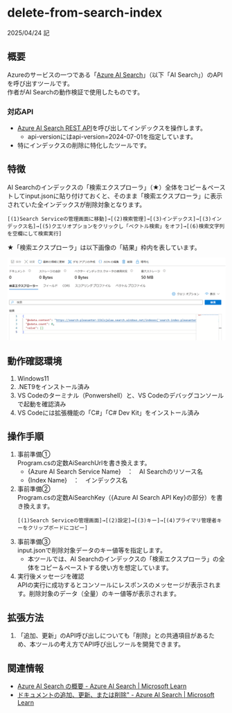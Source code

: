 # delete-from-search-index
2025/04/24 記

## 概要
Azureのサービスの一つである「[Azure AI Search](https://learn.microsoft.com/ja-jp/azure/search/search-what-is-azure-search)」（以下「AI Search」）のAPIを呼び出すツールです。  
作者がAI Searchの動作検証で使用したものです。

### 対応API
- [Azure AI Search REST API](https://learn.microsoft.com/ja-jp/rest/api/searchservice/addupdate-or-delete-documents)を呼び出してインデックスを操作します。
    - api-versionにはapi-version=2024-07-01を指定しています。
- 特にインデックスの削除に特化したツールです。

## 特徴
AI Searchのインデックスの「検索エクスプローラ」（★）全体をコピー＆ペーストしてinput.jsonに貼り付けておくと、そのまま「検索エクスプローラ」に表示されていた全インデックスが削除対象となります。  
```
[(1)Search Serviceの管理画面に移動]→[(2)検索管理]→[(3)インデックス]→[(3)インデックス名]→[(5)クエリオプションをクリックし「ベクトル検索」をオフ]→[(6)検索文字列を空欄にして検索実行]
```
★「検索エクスプローラ」は以下画像の「結果」枠内を表しています。    
    
![検索エクスプローラ](./img/delete-from-search-index-01.png)  

## 動作確認環境
1. Windows11
1. .NET9をインストール済み
1. VS Codeのターミナル（Ponwershell）と、VS Codeのデバッグコンソールで起動を確認済み
1. VS Codeには拡張機能の「C#」「C# Dev Kit」をインストール済み

## 操作手順
1. 事前準備①  
    Program.csの定数AiSearchUrlを書き換えます。
    - {Azure AI Search Service Name}　：　AI Searchのリソース名
    - {Index Name}　：　インデックス名
1. 事前準備②  
    Program.csの定数AiSearchKey（{Azure AI Search API Key}の部分）を書き換えます。
    ```
    [(1)Search Serviceの管理画面]→[(2)設定]→[(3)キー]→[(4)プライマリ管理者キーをクリップボードにコピー]
    ```
1. 事前準備③  
   input.jsonで削除対象データのキー値等を指定します。
   - 本ツールでは、AI Searchのインデックスの「検索エクスプローラ」の全体をコピー＆ペーストする使い方を想定しています。
1. 実行後メッセージを確認  
    APIの実行に成功するとコンソールにレスポンスのメッセージが表示されます。削除対象のデータ（全量）のキー値等が表示されます。

## 拡張方法
1. 「追加、更新」のAPI呼び出しについても「削除」との共通項目があるため、本ツールの考え方でAPI呼び出しツールを開発できます。

## 関連情報
- [Azure AI Search の概要 - Azure AI Search | Microsoft Learn](https://learn.microsoft.com/ja-jp/azure/search/search-what-is-azure-search)
- [ドキュメントの追加、更新、または削除" - Azure AI Search | Microsoft Learn](https://learn.microsoft.com/ja-jp/rest/api/searchservice/addupdate-or-delete-documents)
